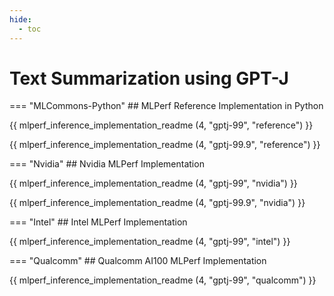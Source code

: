 ```yaml
---
hide:
  - toc
---
```


# Text Summarization using GPT-J


=== "MLCommons-Python"
    ## MLPerf Reference Implementation in Python


{{ mlperf_inference_implementation_readme (4, "gptj-99", "reference") }}


{{ mlperf_inference_implementation_readme (4, "gptj-99.9", "reference") }}

=== "Nvidia"
    ## Nvidia MLPerf Implementation
    

{{ mlperf_inference_implementation_readme (4, "gptj-99", "nvidia") }}


{{ mlperf_inference_implementation_readme (4, "gptj-99.9", "nvidia") }}

=== "Intel"
    ## Intel MLPerf Implementation

{{ mlperf_inference_implementation_readme (4, "gptj-99", "intel") }}


=== "Qualcomm"
    ## Qualcomm AI100 MLPerf Implementation


{{ mlperf_inference_implementation_readme (4, "gptj-99", "qualcomm") }}

